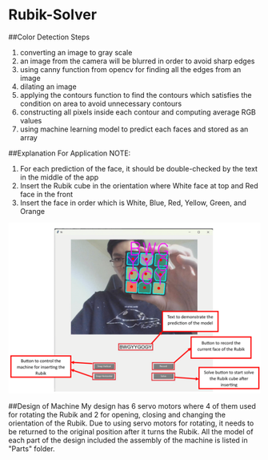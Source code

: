 # Rubik-Solver
##Color Detection Steps
1. converting an image to gray scale
2. an image from the camera will be blurred in order to avoid sharp edges
3. using canny function from opencv for finding all the edges from an image
4. dilating an image
5. applying the contours function to find the contours which satisfies the condition on area to avoid unnecessary contours
6. constructing all pixels inside each contour and computing average RGB values
7. using machine learning model to predict each faces and stored as an array

##Explanation For Application
NOTE:
1. For each prediction of the face, it should be double-checked by the text in the middle of the app
2. Insert the Rubik cube in the orientation where White face at top and Red face in the front
3. Insert the face in order which is White, Blue, Red, Yellow, Green, and Orange

![Application Explanation](app_explanation.png)

##Design of Machine
My design has 6 servo motors where 4 of them used for rotating the Rubik and 2 for opening, closing and changing the orientation of the Rubik.
Due to using servo motors for rotating, it needs to be returned to the original position after it turns the Rubik. All the model of each part 
of the design included the assembly of the machine is listed in "Parts" folder.



